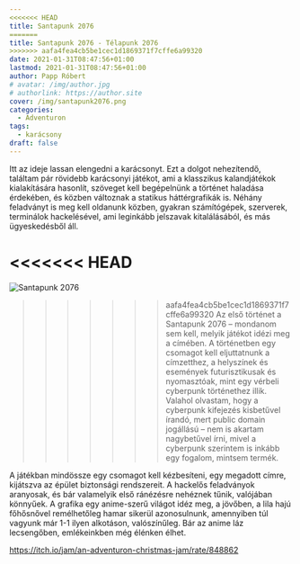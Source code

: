 ```yaml
---
<<<<<<< HEAD
title: Santapunk 2076
=======
title: Santapunk 2076 - Télapunk 2076
>>>>>>> aafa4fea4cb5be1cec1d1869371f7cffe6a99320
date: 2021-01-31T08:47:56+01:00
lastmod: 2021-01-31T08:47:56+01:00
author: Papp Róbert
# avatar: /img/author.jpg
# authorlink: https://author.site
cover: /img/santapunk2076.png
categories:
  - Adventuron
tags:
  - karácsony
draft: false
---
```


Itt az ideje lassan elengedni a karácsonyt. Ezt a dolgot nehezítendő, találtam pár rövidebb karácsonyi játékot, ami a klasszikus kalandjátékok kialakítására hasonlít, szöveget kell begépelnünk a történet haladása érdekében, és közben változnak a statikus háttérgrafikák is. Néhány feladványt is meg kell oldanunk közben, gyakran számítógépek, szerverek, terminálok hackelésével, ami leginkább jelszavak kitalálásából, és más ügyeskedésből áll.

<!--more-->

<<<<<<< HEAD
=======
![Santapunk 2076](/img/santapunk2076.png)

>>>>>>> aafa4fea4cb5be1cec1d1869371f7cffe6a99320
Az első történet a Santapunk 2076 – mondanom sem kell, melyik játékot idézi meg a címében. A történetben egy csomagot kell eljuttatnunk a címzetthez, a helyszínek és események futurisztikusak és nyomasztóak, mint egy vérbeli cyberpunk történethez illik. Valahol olvastam, hogy a cyberpunk kifejezés kisbetűvel írandó, mert public domain jogállású – nem is akartam nagybetűvel írni, mivel a cyberpunk szerintem is inkább egy fogalom, mintsem termék.

A játékban mindössze egy csomagot kell kézbesíteni, egy megadott címre, kijátszva az épület biztonsági rendszereit. A hackelős feladványok aranyosak, és bár valamelyik első ránézésre nehéznek tűnik, valójában könnyűek. A grafika egy anime-szerű világot idéz meg, a jövőben, a lila hajú főhősnővel remélhetőleg hamar sikerül azonosulnunk, amennyiben túl vagyunk már 1-1 ilyen alkotáson, valószínűleg. Bár az anime láz lecsengőben, emlékeinkben még élénken élhet.

https://itch.io/jam/an-adventuron-christmas-jam/rate/848862
